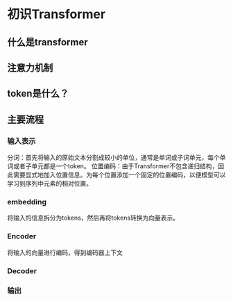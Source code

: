 # 初识Transformer


## 什么是transformer





## 注意力机制


## token是什么？



## 主要流程


### 输入表示
分词：首先将输入的原始文本分割成较小的单位，通常是单词或子词单元，每个单词或者子单元都是一个token。
位置编码：由于Transformer不包含递归结构，因此需要显式地加入位置信息。为每个位置添加一个固定的位置编码，以便模型可以学习到序列中元素的相对位置。

### embedding
将输入的信息拆分为tokens，然后再将tokens转换为向量表示。


### Encoder
将输入的向量进行编码，得到编码器上下文

### Decoder



### 输出

